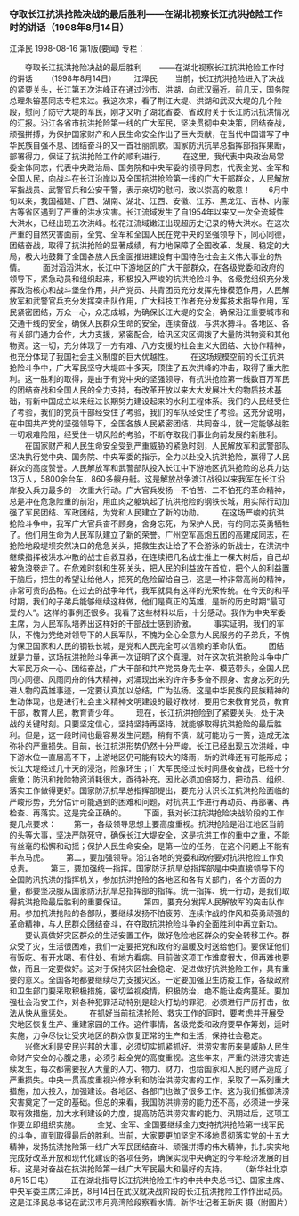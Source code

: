 ### 夺取长江抗洪抢险决战的最后胜利——在湖北视察长江抗洪抢险工作时的讲话（1998年8月14日）
江泽民
1998-08-16
第1版(要闻)
专栏：

　　夺取长江抗洪抢险决战的最后胜利
　　——在湖北视察长江抗洪抢险工作时的讲话
　　（1998年8月14日）
　　江泽民
　　当前，长江抗洪抢险进入了决战的紧要关头，长江第五次洪峰正在通过沙市、洪湖，向武汉逼近。前几天，国务院总理朱镕基同志专程来过。我这次来，看了荆江大堤、洪湖和武汉大堤的几个险段，慰问了防守大堤的军民，刚才又听了湖北省委、省政府关于长江防汛抗洪情况的汇报。沿江各省市抗洪抢险第一线的广大军民，坚决贯彻中央决策，团结奋战，顽强拼搏，为保护国家财产和人民生命安全作出了巨大贡献，在当代中国谱写了中华民族自强不息、团结奋斗的又一首壮丽凯歌。国家防汛抗旱总指挥部指挥果断，部署得力，保证了抗洪抢险工作的顺利进行。
　　在这里，我代表中央政治局常委全体同志，代表中央政治局、国务院和中央军委的领导同志，代表全党、全军和全国人民，向战斗在长江沿岸以及全国抗洪抢险第一线的广大干部群众，人民解放军指战员、武警官兵和公安干警，表示亲切的慰问，致以崇高的敬意！
　　6月中旬以来，我国福建、广西、湖南、湖北、江西、安徽、江苏、黑龙江、吉林、内蒙古等省区遇到了严重的洪水灾害。长江流域发生了自1954年以来又一次全流域性大洪水，已经出现五次洪峰。松花江流域嫩江出现超历史记录的特大洪水。在这次严重的自然灾害面前，全党、全军和全国人民在党中央的坚强领导下，同心同德，团结奋战，取得了抗洪抢险的显著成绩，有力地保障了全国改革、发展、稳定的大局，极大地鼓舞了全国各族人民全面推进建设有中国特色社会主义伟大事业的热情。
　　面对滔滔洪水，长江中下游地区的广大干部群众，在各级党委和政府的领导下，紧急动员和组织起来，积极投入严峻的抗洪抢险斗争。各级党组织充分发挥政治核心和战斗堡垒作用，共产党员、共青团员充分发挥先锋模范作用，人民解放军和武警官兵充分发挥突击队作用，广大科技工作者充分发挥技术指导作用，军民紧密团结，万众一心，众志成城，为确保长江大堤的安全，确保沿江重要城市和交通干线的安全，确保人民群众生命的安全，连续奋战，与洪水搏斗。各地区、各有关部门通力合作，大力支援，紧密配合，给汛区灾区调拨了大量防洪物资和其他物资。这一切，充分体现了一方有难、八方支援的社会主义大团结、大协作精神，也充分体现了我国社会主义制度的巨大优越性。
　　在这场规模空前的长江抗洪抢险斗争中，广大军民坚守大堤四十多天，顶住了五次洪峰的冲击，取得了重大胜利。这一胜利的取得，是由于有党中央的坚强领导，有抗洪抢险第一线数百万军民的团结奋战和全国人民的全力支持，有改革开放以来大大发展壮大的物质技术基础，有新中国成立以来经过长期努力建设起来的水利工程体系。我们的人民经受住了考验，我们的党员干部经受住了考验，我们的军队经受住了考验。这充分说明，在中国共产党的坚强领导下，全国各族人民紧密团结，共同奋斗，就一定能够战胜一切艰难险阻，经受住一切风险的考验，不断夺取我们事业向前发展的新胜利。
　　在国家财产和人民生命安全受到严重威胁的紧急时刻，人民解放军和武警部队坚决执行党中央、国务院、中央军委的指示，全力以赴投入抗洪抢险，赢得了人民群众的高度赞誉。人民解放军和武警部队投入长江中下游地区抗洪抢险的总兵力达13万人，5800余台车，860多艘舟艇。这是解放战争渡江战役以来我军在长江沿岸投入兵力最多的一次重大行动。广大官兵发扬一不怕苦、二不怕死的革命精神，总是冲在危急险重的前沿，用血肉之躯筑起了抗洪抢险的钢铁长城，用实际行动加强了军民团结、军政团结，为党和人民建立了新的功勋。
　　在这场严峻的抗洪抢险斗争中，我军广大官兵奋不顾身，舍身忘死，为保护人民，有的同志英勇牺牲了。他们用生命为人民军队建立了新的荣誉。广州空军高炮五团的高建成同志，在抢险地段堤坝突然决口的危急关头，把救生衣让给了不会游泳的新战士，在洪流中继续指挥被洪水冲散的战士自救互救，在连续把几名战士推上一棵大树后，自己却被急浪卷走了。在危难时刻和生死关头，把人民的利益放在首位，把个人的利益置于脑后，把生的希望让给他人，把死的危险留给自己，这是一种非常高尚的精神，非常可贵的品格。在过去的战争年代，我军就具有这样的光荣传统。在今天的和平时期，我们的子弟兵能够继续这样做，他们是真正的英雄，是新的历史时期“最可爱的人”。这样的事例还很多。我看了这些材料以后，十分感动。我作为中央军委主席，为人民军队培养出这样好的干部战士感到骄傲。
　　事实证明，我们的军队，不愧为党绝对领导下的人民军队，不愧为全心全意为人民服务的子弟兵，不愧为保卫国家和人民的钢铁长城，是党和人民完全可以信赖的革命队伍。
　　团结就是力量，这场抗洪抢险斗争再一次证明了这个真理。对在这次抗洪抢险斗争中广大军民万众一心、团结奋战，广大干部和共产党员身先士卒、模范带头，全国人民同心同德、风雨同舟的伟大精神，对涌现出来的许许多多奋不顾身、舍身忘死的先进人物的英雄事迹，一定要认真加以总结，广为弘扬。这是中华民族的民族精神的生动体现，也是进行社会主义精神文明建设的最好教材，要用它来教育党员，教育干部，教育人民，教育青少年。
　　现在，长江抗洪抢险到了紧要关头，处于决战的关键时刻。只要坚定信心，坚持坚持再坚持，就能够取得抗洪抢险的最后胜利。但是，这一段时间也最容易发生问题，稍有不慎，就可能功亏一篑，造成无法弥补的严重损失。目前，长江抗洪形势仍然十分严峻。长江已经出现五次洪峰，中下游水位一直居高不下，上游地区仍可能有较大的降雨，新的洪峰还有可能形成；长江大堤经过几十天的浸泡，险象环生；广大军民经过长时间昼夜奋战，已经十分疲惫；防汛和抢险物资消耗很大，亟待补充。因此必须加倍努力，把动员、组织、落实工作做得更好。国家防汛抗旱总指挥部提出，要充分认识长江抗洪抢险面临的严峻形势，充分估计可能遇到的困难和问题，对抗洪工作进行再动员、再部署、再检查、再落实。这是完全正确的。
　　下面，我对长江抗洪抢险决战阶段的工作提几点要求：
　　第一，各级领导思想上要高度重视。抗洪抢险是沿江地区当前的头等大事，坚决严防死守，确保长江大堤安全，这是抗洪工作的重中之重，不能有丝毫的松懈和动摇；保护人民生命安全，是第一位的任务，在这个问题上不能有半点马虎。
　　第二，要加强领导。沿江各地的党委和政府要对抗洪抢险工作负总责。
　　第三，要加强统一指挥。国家防汛抗旱总指挥部是中央直接领导下的全国防汛抗洪的指挥机关，参加抗洪抢险的各地区和各有关部门，各个方面的力量，都要坚决服从国家防汛抗旱总指挥部的指挥。统一指挥、统一行动，是我们取得抗洪抢险最后胜利的重要保证。
　　第四，要充分发挥人民解放军的突击队作用。参加抗洪抢险的各部队，要继续发扬不怕疲劳、连续作战的作风和英勇顽强的革命精神，与人民群众团结奋斗，在夺取抗洪抢险斗争的全面胜利中再立新功。
　　要认真做好灾区群众的生活安置工作，做好危险地区群众的安全转移工作。群众受了灾，生活很困难，我们一定要把党和政府的温暖及时送给他们。要保证他们有饭吃、有开水喝、有住处、有地方看病。目前做这项工作难度很大，但再难也要做，而且一定要做好。这对于保持灾区社会稳定、促进做好抗洪抢险工作，具有重要的意义。全国各地都要继续尽力支援灾区。一定要加强卫生防疫工作，各级政府和卫生部门要采取积极措施，密切监视疫情，积极防治，绝不能让疫病蔓延。要加强社会治安工作，对各种犯罪活动特别是趁火打劫的罪犯，必须进行严厉打击，依法从快从重惩处。
　　在抓好当前抗洪抢险、救灾工作的同时，要考虑并开展受灾地区恢复生产、重建家园的工作。这件事情，各级党委和政府要早作筹划，适时实施，力争尽快让受灾地区的群众恢复正常的生产和生活，保持社会稳定。
　　兴修水利是安民兴邦的大事，必须切实抓紧抓好。洪涝灾害历来是威胁人民生命财产安全的心腹之患，必须引起全党的高度重视。这些年来，严重的洪涝灾害连续发生，每次都需要投入大量的人力、物力、财力，也给国家和人民的财产造成了严重损失。中央一贯高度重视兴修水利和防治洪涝灾害的工作，采取了一系列重大措施，加大投入，加强建设。各地区、各部门也做了很多工作。这为我们抵御洪涝灾害奠定了一定的基础。但总的来看，我国防洪排涝的能力还不高，必须进一步采取有效措施，加大水利建设的力度，提高防范洪涝灾害的能力。汛期过后，这项工作要立即组织实施。
　　全党、全军、全国要继续全力支持抗洪抢险第一线军民的斗争，直到取得最后的胜利。当前，大家要更加坚定不移地贯彻落实党的十五大精神，发扬抗洪抢险第一线广大军民团结奋斗、顽强拼搏的伟大精神，扎扎实实地完成好改革开放和现代化建设的各项任务，确保实现中央确定的今年经济发展的目标。这是对奋战在抗洪抢险第一线广大军民最大和最好的支持。
　　（新华社北京8月15日电）
　　正在湖北指导长江抗洪抢险工作的中共中央总书记、国家主席、中央军委主席江泽民，8月14日在武汉就决战阶段的长江抗洪抢险工作作出动员。这是江泽民总书记在武汉市月亮湾险段察看水情。新华社记者王新庆  摄（附图片）
